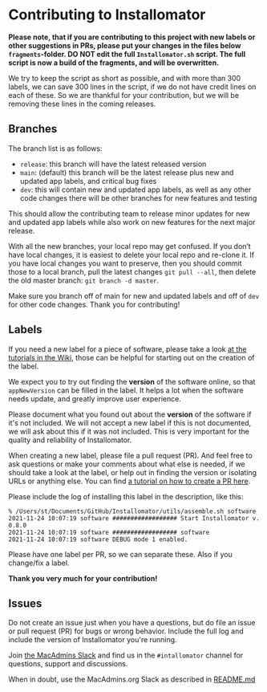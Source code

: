 # Contributing to Installomator

__Please note, that if you are contributing to this project with new labels or other suggestions in PRs, please put your changes in the files below `fragments`-folder. DO NOT edit the full `Installomator.sh` script. The full script is now a build of the fragments, and will be overwritten.__

We try to keep the script as short as possible, and with more than 300 labels, we can save 300 lines in the script, if we do not have credit lines on each of these. So we are thankful for your contribution, but we will be removing these lines in the coming releases.

## Branches

The branch list is as follows:

- `release`: this branch will have the latest released version
- `main`: (default) this branch will be the latest release plus new and updated app labels, and critical bug fixes
- `dev`: this will contain new and updated app labels, as well as any other code changes
there will be other branches for new features and testing

This should allow the contributing team to release minor updates for new and updated app labels while also work on new features for the next major release.

With all the new branches, your local repo may get confused. If you don’t have local changes, it is easiest to delete your local repo and re-clone it. If you have local changes you want to preserve, then you should commit those to a local branch, pull the latest changes `git pull --all`, then delete the old master branch: `git branch -d master`.

Make sure you branch off of main for new and updated labels and off of `dev` for other code changes. Thank you for contributing!

## Labels

If you need a new label for a piece of software, please take a look [at the tutorials in the Wiki](https://github.com/Installomator/Installomator/wiki#tutorials), those can be helpful for starting out on the creation of the label.

We expect you to try out finding the __version__ of the software online, so that `appNewVersion` can be filled in the label. It helps a lot when the software needs update, and greatly improve user experience.

Please document what you found out about the __version__ of the software if it's not included. We will not accept a new label if this is not documented, we will ask about this if it was not included. This is very important for the quality and reliability of Installomator.

When creating a new label, please file a pull request (PR). And feel free to ask questions or make your comments about what else is needed, if we should take a look at the label, or help out in finding the version or isolating URLs or anything else. You can find [a tutorial on how to create a PR here](https://github.com/Installomator/Installomator/wiki/GitHub-howto-create-PRs).

Please include the log of installing this label in the description, like this:
```
% /Users/st/Documents/GitHub/Installomator/utils/assemble.sh software
2021-11-24 10:07:19 software ################## Start Installomator v. 0.8.0
2021-11-24 10:07:19 software ################## software
2021-11-24 10:07:19 software DEBUG mode 1 enabled.
```

Please have one label per PR, so we can separate these. Also if you change/fix a label.

__Thank you very much for your contribution!__


## Issues

Do not create an issue just when you have a questions, but do file an issue or pull request (PR) for bugs or wrong behavior. Include the full log and include the version of Installomator you're running.

Join [the MacAdmins Slack](https://macadmins.org) and find us in the `#intallomator` channel for questions, support and discussions. 

When in doubt, use the MacAdmins.org Slack as described in [README.md](https://github.com/Installomator/Installomator/)
